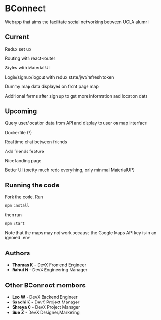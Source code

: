 # BConnect

Webapp that aims the facilitate social networking between UCLA alumni 


## Current

Redux set up

Routing with react-router

Styles with Material UI

Login/signup/logout with redux state/jwt/refresh token

Dummy map data displayed on front page map

Additional forms after sign up to get more information and location data

## Upcoming

Query user/location data from API and display to user on map interface

Dockerfile  (?)

Real time chat between friends

Add friends feature

Nice landing page

Better UI (pretty much redo everything, only minimal MaterialUI?)

## Running the code

Fork the code. Run 
```
npm install
```
then run
```
npm start
```
Note that the maps may not work because the Google Maps API key is in an ignored .env




## Authors

* **Thomas K** - DevX Frontend Engineer 
* **Rahul N** - DevX Engineering Manager

## Other BConnect members

* **Leo W** - DevX Backend Engineer 
* **Saachi K** - DevX Project Manager 
* **Shreya C** - DevX Project Manager 
* **Sue Z** - DevX Designer/Marketing 

